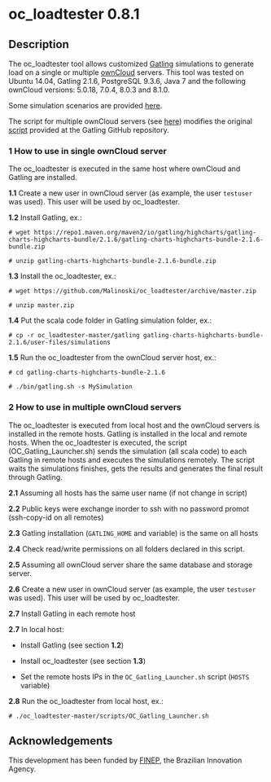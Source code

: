 # oc_loadtester 0.8.1

## Description
The oc_loadtester tool allows customized [Gatling](https://github.com/gatling) simulations to generate load on a single or multiple [ownCloud](https://owncloud.org) servers. 
This tool was tested on Ubuntu 14.04,  Gatling 2.1.6, PostgreSQL 9.3.6, Java 7 and the following ownCloud versions: 5.0.18, 7.0.4, 8.0.3 and 8.1.0.

Some simulation scenarios are provided [here](https://github.com/Malinoski/oc_loadtester/tree/master/gatling/examples).

The script for multiple ownCloud servers (see [here](https://github.com/Malinoski/oc_loadtester/tree/master/scripts)) modifies the original  [script](https://github.com/gatling/gatling/blob/416fb4364d25085bb207121d8b87e05836e8abb3/src/sphinx/cookbook/code/GatlingScalingOut.sh) provided at the Gatling GitHub repository.

### 1 How to use in single ownCloud server

The oc_loadtester is executed in the same host where ownCloud and Gatling are installed.

**1.1** Create a new user in ownCloud server (as example, the user `testuser` was used). This user will be used by oc_loadtester.

**1.2** Install Gatling, ex.:

`# wget https://repo1.maven.org/maven2/io/gatling/highcharts/gatling-charts-highcharts-bundle/2.1.6/gatling-charts-highcharts-bundle-2.1.6-bundle.zip`  

`# unzip gatling-charts-highcharts-bundle-2.1.6-bundle.zip`

**1.3** Install the oc_loadtester, ex.:

`# wget https://github.com/Malinoski/oc_loadtester/archive/master.zip`  

`# unzip master.zip`

**1.4** Put the scala code folder in Gatling simulation folder, ex.:  

`# cp -r oc_loadtester-master/gatling gatling-charts-highcharts-bundle-2.1.6/user-files/simulations`  

**1.5** Run the oc_loadtester from the ownCloud server host, ex.:  

`# cd gatling-charts-highcharts-bundle-2.1.6`  

`# ./bin/gatling.sh -s MySimulation`  

### 2 How to use in multiple ownCloud servers

The oc_loadtester is executed from local host and the ownCloud servers is installed in the remote hosts. Gatling is installed in the local and remote hosts. When the oc_loadtester is executed, the script (OC_Gatling_Launcher.sh) sends the simulation (all scala code) to each Gatling in remote hosts and executes the simulations remotely. The script waits the simulations finishes, gets the results and generates the final result through Gatling.

**2.1** Assuming all hosts has the same user name (if not change in script)

**2.2** Public keys were exchange inorder to ssh with no password promot (ssh-copy-id on all remotes)

**2.3** Gatling installation (`GATLING_HOME` and variable) is the same on all hosts

**2.4** Check read/write permissions on all folders declared in this script.

**2.5** Assuming all ownCloud server share the same database and storage server.

**2.6** Create a new user in ownCloud server (as example, the user `testuser` was used). This user will be used by oc_loadtester.

**2.7** Install Gatling in each remote host

**2.7** In local host:

- Install Gatling (see section **1.2**)

- Install oc_loadtester (see section **1.3**)

- Set the remote hosts IPs in the `OC_Gatling_Launcher.sh` script (`HOSTS` variable)
 
**2.8** Run the oc_loadtester from local host, ex.:

`# ./oc_loadtester-master/scripts/OC_Gatling_Launcher.sh`

## Acknowledgements
This development has been funded by [FINEP](http://www.finep.gov.br), the Brazilian Innovation Agency.
